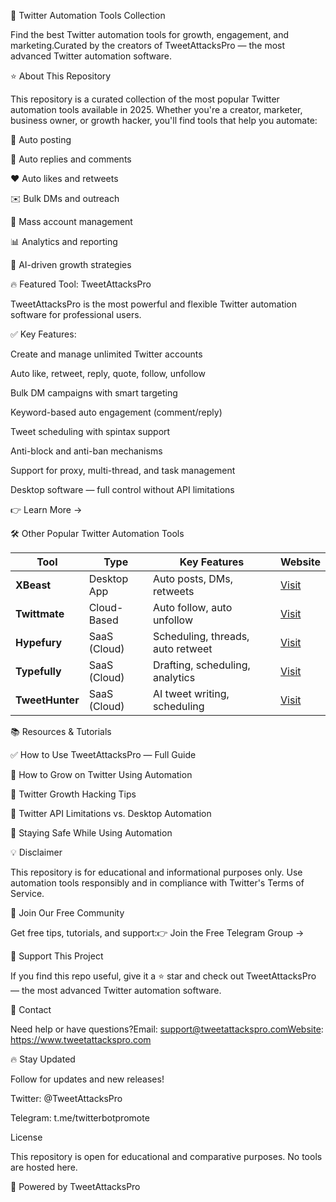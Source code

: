 🚀 Twitter Automation Tools Collection

Find the best Twitter automation tools for growth, engagement, and marketing.Curated by the creators of TweetAttacksPro — the most advanced Twitter automation software.

⭐ About This Repository

This repository is a curated collection of the most popular Twitter automation tools available in 2025. Whether you're a creator, marketer, business owner, or growth hacker, you'll find tools that help you automate:

🔄 Auto posting

💬 Auto replies and comments

❤️ Auto likes and retweets

✉️ Bulk DMs and outreach

👥 Mass account management

📊 Analytics and reporting

🧠 AI-driven growth strategies

🔥 Featured Tool: TweetAttacksPro

TweetAttacksPro is the most powerful and flexible Twitter automation software for professional users.

✅ Key Features:

Create and manage unlimited Twitter accounts

Auto like, retweet, reply, quote, follow, unfollow

Bulk DM campaigns with smart targeting

Keyword-based auto engagement (comment/reply)

Tweet scheduling with spintax support

Anti-block and anti-ban mechanisms

Support for proxy, multi-thread, and task management

Desktop software — full control without API limitations

👉 Learn More →

🛠️ Other Popular Twitter Automation Tools

| Tool           | Type           | Key Features                      | Website                       |
|----------------|----------------|------------------------------------|-------------------------------|
| **XBeast**     | Desktop App    | Auto posts, DMs, retweets         | [Visit](https://xbeast.com)   |
| **Twittmate**  | Cloud-Based    | Auto follow, auto unfollow        | [Visit](https://twittmate.com)|
| **Hypefury**   | SaaS (Cloud)   | Scheduling, threads, auto retweet | [Visit](https://hypefury.com) |
| **Typefully**  | SaaS (Cloud)   | Drafting, scheduling, analytics   | [Visit](https://typefully.com)|
| **TweetHunter**| SaaS (Cloud)   | AI tweet writing, scheduling      | [Visit](https://tweethunter.io)|

📚 Resources & Tutorials

✅ How to Use TweetAttacksPro — Full Guide

🚀 How to Grow on Twitter Using Automation

🧠 Twitter Growth Hacking Tips

📜 Twitter API Limitations vs. Desktop Automation

🔐 Staying Safe While Using Automation

💡 Disclaimer

This repository is for educational and informational purposes only. Use automation tools responsibly and in compliance with Twitter's Terms of Service.

🚀 Join Our Free Community

Get free tips, tutorials, and support:👉 Join the Free Telegram Group →

🙌 Support This Project

If you find this repo useful, give it a ⭐ star and check out TweetAttacksPro — the most advanced Twitter automation software.

📩 Contact

Need help or have questions?Email: support@tweetattackspro.comWebsite: https://www.tweetattackspro.com

🔥 Stay Updated

Follow for updates and new releases!

Twitter: @TweetAttacksPro

Telegram: t.me/twitterbotpromote

License

This repository is open for educational and comparative purposes. No tools are hosted here.

🚀 Powered by TweetAttacksPro


<!--
**TweetAttacksPro/TweetAttacksPro** is a ✨ _special_ ✨ repository because its `README.md` (this file) appears on your GitHub profile.

Here are some ideas to get you started:

- 🔭 I’m currently working on ...
- 🌱 I’m currently learning ...
- 👯 I’m looking to collaborate on ...
- 🤔 I’m looking for help with ...
- 💬 Ask me about ...
- 📫 How to reach me: ...
- 😄 Pronouns: ...
- ⚡ Fun fact: ...
-->
